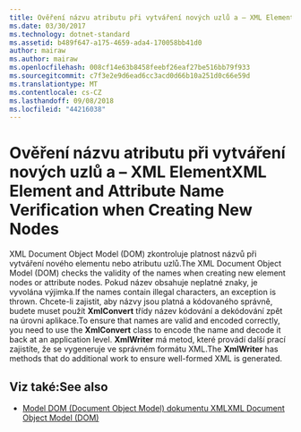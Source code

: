 ```yaml
---
title: Ověření názvu atributu při vytváření nových uzlů a – XML Element
ms.date: 03/30/2017
ms.technology: dotnet-standard
ms.assetid: b489f647-a175-4659-ada4-170058bb41d0
author: mairaw
ms.author: mairaw
ms.openlocfilehash: 008cf14e63b8458feebf26eaf27be516bb79f933
ms.sourcegitcommit: c7f3e2e9d6ead6cc3acd0d66b10a251d0c66e59d
ms.translationtype: MT
ms.contentlocale: cs-CZ
ms.lasthandoff: 09/08/2018
ms.locfileid: "44216038"
---
```

# <a name="xml-element-and-attribute-name-verification-when-creating-new-nodes"></a><span data-ttu-id="27fc0-102">Ověření názvu atributu při vytváření nových uzlů a – XML Element</span><span class="sxs-lookup"><span data-stu-id="27fc0-102">XML Element and Attribute Name Verification when Creating New Nodes</span></span>
<span data-ttu-id="27fc0-103">XML Document Object Model (DOM) zkontroluje platnost názvů při vytváření nového elementu nebo atributu uzlů.</span><span class="sxs-lookup"><span data-stu-id="27fc0-103">The XML Document Object Model (DOM) checks the validity of the names when creating new element nodes or attribute nodes.</span></span> <span data-ttu-id="27fc0-104">Pokud název obsahuje neplatné znaky, je vyvolána výjimka.</span><span class="sxs-lookup"><span data-stu-id="27fc0-104">If the names contain illegal characters, an exception is thrown.</span></span> <span data-ttu-id="27fc0-105">Chcete-li zajistit, aby názvy jsou platná a kódovaného správně, budete muset použít **XmlConvert** třídy název kódování a dekódování zpět na úrovni aplikace.</span><span class="sxs-lookup"><span data-stu-id="27fc0-105">To ensure that names are valid and encoded correctly, you need to use the **XmlConvert** class to encode the name and decode it back at an application level.</span></span> <span data-ttu-id="27fc0-106">**XmlWriter** má metod, které provádí další prací zajistíte, že se vygeneruje ve správném formátu XML.</span><span class="sxs-lookup"><span data-stu-id="27fc0-106">The **XmlWriter** has methods that do additional work to ensure well-formed XML is generated.</span></span>  
  
## <a name="see-also"></a><span data-ttu-id="27fc0-107">Viz také:</span><span class="sxs-lookup"><span data-stu-id="27fc0-107">See also</span></span>

- [<span data-ttu-id="27fc0-108">Model DOM (Document Object Model) dokumentu XML</span><span class="sxs-lookup"><span data-stu-id="27fc0-108">XML Document Object Model (DOM)</span></span>](../../../../docs/standard/data/xml/xml-document-object-model-dom.md)
